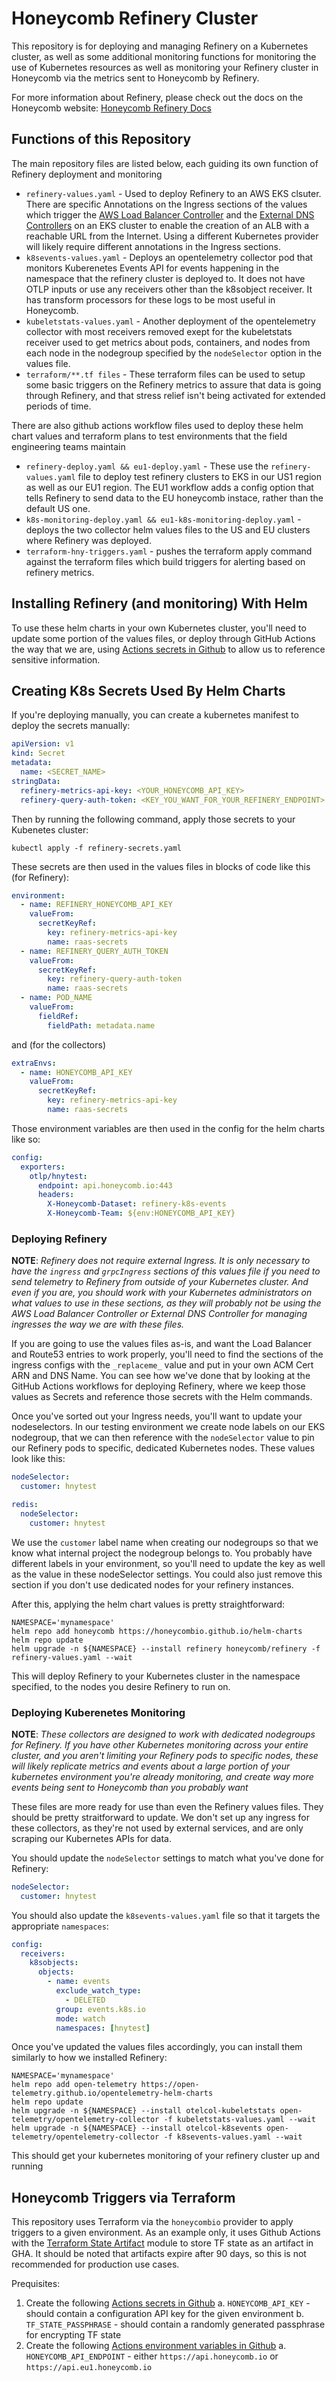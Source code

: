 # Honeycomb Refinery Cluster

This repository is for deploying and managing Refinery on a Kubernetes cluster, as well as some additional monitoring functions for monitoring the use of Kubernetes resources as well as monitoring your Refinery cluster in Honeycomb via the metrics sent to Honeycomb by Refinery.

For more information about Refinery, please check out the docs on the Honeycomb website:
[Honeycomb Refinery Docs](https://docs.honeycomb.io/manage-data-volume/refinery/)

## Functions of this Repository

The main repository files are listed below, each guiding its own function of Refinery deployment and monitoring

- `refinery-values.yaml` - Used to deploy Refinery to an AWS EKS clsuter. There are specific Annotations on the Ingress sections of the values which trigger the [AWS Load Balancer Controller](https://github.com/kubernetes-sigs/aws-load-balancer-controller) and the [External DNS Controllers](https://github.com/kubernetes-sigs/external-dns) on an EKS cluster to enable the creation of an ALB with a reachable URL from the Internet.  Using a different Kubernetes provider will likely require different annotations in the Ingress sections.
- `k8sevents-values.yaml` - Deploys an opentelemetry collector pod that monitors Kuberenetes Events API for events happening in the namespace that the refinery cluster is deployed to.  It does not have OTLP inputs or use any receivers other than the k8sobject receiver.  It has transform processors for these logs to be most useful in Honeycomb.
- `kubeletstats-values.yaml` - Another deployment of the opentelemetry collector with most receivers removed exept for the kubeletstats receiver used to get metrics about pods, containers, and nodes from each node in the nodegroup specified by the `nodeSelector` option in the values file.
- `terraform/**.tf files` -  These terraform files can be used to setup some basic triggers on the Refinery metrics to assure that data is going through Refinery, and that stress relief isn't being activated for extended periods of time.

There are also github actions workflow files used to deploy these helm chart values and terraform plans to test environments that the field engineering teams maintain

- `refinery-deploy.yaml && eu1-deploy.yaml` - These use the `refinery-values.yaml` file to deploy test refinery clusters to EKS in our US1 region as well as our EU1 region.  The EU1 workflow adds a config option that tells Refinery to send data to the EU honeycomb instace, rather than the default US one.
- `k8s-monitoring-deploy.yaml && eu1-k8s-monitoring-deploy.yaml` - deploys the two collector helm values files to the US and EU clusters where Refinery was deployed.
- `terraform-hny-triggers.yaml` - pushes the terraform apply command against the terraform files which build triggers for alerting based on refinery metrics.

## Installing Refinery (and monitoring) With Helm

To use these helm charts in your own Kubernetes cluster, you'll need to update some portion of the values files, or deploy through GitHub Actions the way that we are, using [Actions secrets in Github](/settings/secrets/actions) to allow us to reference sensitive information.

## Creating K8s Secrets Used By Helm Charts

If you're deploying manually, you can create a kubernetes manifest to deploy the secrets manually:

```yaml
apiVersion: v1
kind: Secret
metadata:
  name: <SECRET_NAME>
stringData:
  refinery-metrics-api-key: <YOUR_HONEYCOMB_API_KEY>
  refinery-query-auth-token: <KEY_YOU_WANT_FOR_YOUR_REFINERY_ENDPOINT>
```

Then by running the following command, apply those secrets to your Kubenetes cluster:

```shell
kubectl apply -f refinery-secrets.yaml
```

These secrets are then used in the values files in blocks of code like this (for Refinery):

```yaml
environment:
  - name: REFINERY_HONEYCOMB_API_KEY
    valueFrom:
      secretKeyRef:
        key: refinery-metrics-api-key
        name: raas-secrets
  - name: REFINERY_QUERY_AUTH_TOKEN
    valueFrom:
      secretKeyRef:
        key: refinery-query-auth-token
        name: raas-secrets
  - name: POD_NAME
    valueFrom:
      fieldRef:
        fieldPath: metadata.name
```

and (for the collectors)

```yaml
extraEnvs:
  - name: HONEYCOMB_API_KEY
    valueFrom:
      secretKeyRef:
        key: refinery-metrics-api-key
        name: raas-secrets
```

Those environment variables are then used in the config for the helm charts like so:

```yaml
config:
  exporters:
    otlp/hnytest:
      endpoint: api.honeycomb.io:443
      headers:
        X-Honeycomb-Dataset: refinery-k8s-events
        X-Honeycomb-Team: ${env:HONEYCOMB_API_KEY}
```

### Deploying Refinery

**NOTE**: _Refinery does not require external Ingress. It is only necessary to have the `ingress` and `grpcIngress` sections of this values file if you need to send telemetry to Refinery from outside of your Kubernetes cluster.  And even if you are, you should work with your Kubernetes administrators on what values to use in these sections, as they will probably not be using the AWS Load Balancer Controller or External DNS Controller for managing ingresses the way we are with these files._

If you are going to use the values files as-is, and want the Load Balancer and Route53 entries to work properly, you'll need to find the sections of the ingress configs with the `_replaceme_` value and put in your own ACM Cert ARN and DNS Name. You can see how we've done that by looking at the GitHub Actions workflows for deploying Refinery, where we keep those values as Secrets and reference those secrets with the Helm commands.

Once you've sorted out your Ingress needs, you'll want to update your nodeselectors.  In our testing environment we create node labels on our EKS nodegroup, that we can then reference with the `nodeSelector` value to pin our Refinery pods to specific, dedicated Kubernetes nodes.  These values look like this:

```yaml
nodeSelector:
  customer: hnytest

redis:
  nodeSelector:
    customer: hnytest
```

We use the `customer` label name when creating our nodegroups so that we know what internal project the nodegroup belongs to. You probably have different labels in your environment, so you'll need to update the key as well as the value in these nodeSelector settings.  You could also just remove this section if you don't use dedicated nodes for your refinery instances.

After this, applying the helm chart values is pretty straightforward:

```shell
NAMESPACE='mynamespace'
helm repo add honeycomb https://honeycombio.github.io/helm-charts
helm repo update
helm upgrade -n ${NAMESPACE} --install refinery honeycomb/refinery -f refinery-values.yaml --wait
```

This will deploy Refinery to your Kubernetes cluster in the namespace specified, to the nodes you desire Refinery to run on.

### Deploying Kuberenetes Monitoring

**NOTE**: _These collectors are designed to work with dedicated nodegroups for Refinery. If you have other Kubernetes monitoring across your entire cluster, and you aren't limiting your Refinery pods to specific nodes, these will likely replicate metrics and events about a large portion of your kubernetes environment you're already monitoring, and create way more events being sent to Honeycomb than you probably want_

These files are more ready for use than even the Refinery values files.  They should be pretty straitforward to update.  We don't set up any ingress for these collectors, as they're not used by external services, and are only scraping our Kubernetes APIs for data.

You should update the `nodeSelector` settings to match what you've done for Refinery:

```yaml
nodeSelector:
  customer: hnytest
```

You should also update the `k8sevents-values.yaml` file so that it targets the appropriate `namespaces`:

```yaml
config:
  receivers:
    k8sobjects:
      objects:
        - name: events
          exclude_watch_type:
            - DELETED
          group: events.k8s.io
          mode: watch
          namespaces: [hnytest]
```

Once you've updated the values files accordingly, you can install them similarly to how we installed Refinery:

```shell
NAMESPACE='mynamespace'
helm repo add open-telemetry https://open-telemetry.github.io/opentelemetry-helm-charts
helm repo update
helm upgrade -n ${NAMESPACE} --install otelcol-kubeletstats open-telemetry/opentelemetry-collector -f kubeletstats-values.yaml --wait
helm upgrade -n ${NAMESPACE} --install otelcol-k8sevents open-telemetry/opentelemetry-collector -f k8sevents-values.yaml --wait
```

This should get your kubernetes monitoring of your refinery cluster up and running

## Honeycomb Triggers via Terraform

This repository uses Terraform via the `honeycombio` provider to apply triggers to a given environment.
As an example only, it uses Github Actions with the [Terraform State Artifact](https://github.com/marketplace/actions/terraform-state-artifact) module to store TF state as an artifact in GHA.  It should be noted that artifacts expire after 90 days, so this is not recommended for production use cases.

Prequisites:

1. Create the following [Actions secrets in Github](/settings/secrets/actions)
  a. `HONEYCOMB_API_KEY` - should contain a configuration API key for the given environment
  b. `TF_STATE_PASSPHRASE` - should contain a randomly generated passphrase for encrypting TF state
2. Create the following [Actions environment variables in Github](/settings/variables/actions)
  a. `HONEYCOMB_API_ENDPOINT` - either `https://api.honeycomb.io` or `https://api.eu1.honeycomb.io`
